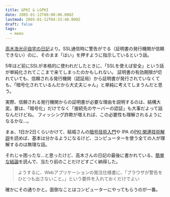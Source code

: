 ```yaml
---
title: GPKI & LGPKI
date: 2005-01-12T00:00:00.000Z
lastmod: 2005-01-12T04:33:40.000Z
draft: false
tags:
  - memo
---
```


[高木浩光＠自宅の日記](http://takagi-hiromitsu.jp/diary/20050111.html)より。SSL通信時に警告がでる（証明書の発行機関が信頼できない）のに、そのまま「はい」を押すように指示しているという話。

5年ほど前にSSLが本格的に使われだしたときに、「SSLを使えば安全」という話が単純化されてここまで来てしまったのかもしれない。 証明書の有効期限が切れていても、信頼される発行機関（認証局）から証明書が発行されていなくても、「暗号化されているんだから大丈夫じゃん」と単純に考えてしまうんだと思う。

実際、信頼される発行機関からの証明書が必要な理由を説明するのは、結構大変。要は、「暗号化」だけでなく「接続先のサーバーの認証」も大事だよって話なんだけどね。 フィッシング詐欺が増えれば、この必要性も理解されるようになるかな…。

まぁ、1日か2日くらいかけて、結城さんの[暗号技術入門](http://www.hyuki.com/cr/)や IPA の[PKI 関連技術解説](http://www.ipa.go.jp/security/pki/)を読めば、基本は分かるようになるけど、コンピューターを使う全ての人が理解するのは無理な話。

それじゃ困ったな…と思ったけど、高木さんの日記の最後に書かれている、[簡単な結論](http://takagi-hiromitsu.jp/diary/20050111.html#p03)を読んで、当たり前のことだけどすごく納得した。

> ようするに、Webアプリケーションの発注仕様書に、「ブラウザが警告をひとつも出さないこと。」という要件を入れておくだけでよい

確かにその通りかと。面倒なことはコンピューターにやってもらうのが一番。
